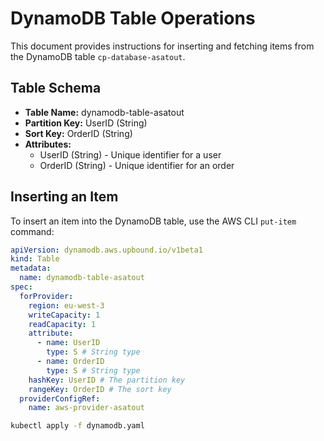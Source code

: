 # DynamoDB Table Operations

This document provides instructions for inserting and fetching items from the DynamoDB table `cp-database-asatout`.

## Table Schema

- **Table Name:** dynamodb-table-asatout
- **Partition Key:** UserID (String)
- **Sort Key:** OrderID (String)
- **Attributes:**
  - UserID (String) - Unique identifier for a user
  - OrderID (String) - Unique identifier for an order

## Inserting an Item

To insert an item into the DynamoDB table, use the AWS CLI `put-item` command:

```yaml
apiVersion: dynamodb.aws.upbound.io/v1beta1
kind: Table
metadata:
  name: dynamodb-table-asatout
spec:
  forProvider:
    region: eu-west-3
    writeCapacity: 1
    readCapacity: 1
    attribute:
      - name: UserID
        type: S # String type
      - name: OrderID
        type: S # String type
    hashKey: UserID # The partition key
    rangeKey: OrderID # The sort key
  providerConfigRef:
    name: aws-provider-asatout
```

```bash
kubectl apply -f dynamodb.yaml
```
